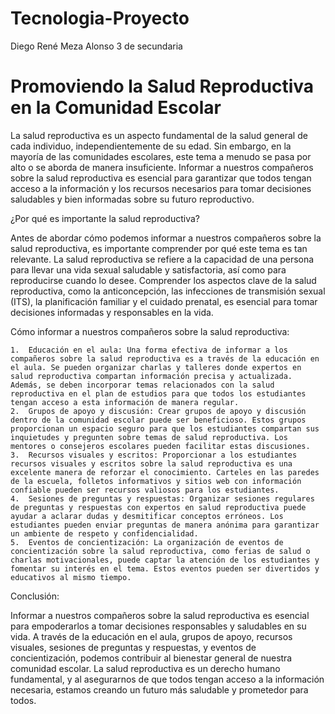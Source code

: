 # Tecnologia-Proyecto
Diego René Meza Alonso 3 de secundaria 

# Promoviendo la Salud Reproductiva en la Comunidad Escolar

La salud reproductiva es un aspecto fundamental de la salud general de cada individuo, independientemente de su edad. Sin embargo, en la mayoría de las comunidades escolares, este tema a menudo se pasa por alto o se aborda de manera insuficiente. Informar a nuestros compañeros sobre la salud reproductiva es esencial para garantizar que todos tengan acceso a la información y los recursos necesarios para tomar decisiones saludables y bien informadas sobre su futuro reproductivo.

¿Por qué es importante la salud reproductiva?

Antes de abordar cómo podemos informar a nuestros compañeros sobre la salud reproductiva, es importante comprender por qué este tema es tan relevante. La salud reproductiva se refiere a la capacidad de una persona para llevar una vida sexual saludable y satisfactoria, así como para reproducirse cuando lo desee. Comprender los aspectos clave de la salud reproductiva, como la anticoncepción, las infecciones de transmisión sexual (ITS), la planificación familiar y el cuidado prenatal, es esencial para tomar decisiones informadas y responsables en la vida.

Cómo informar a nuestros compañeros sobre la salud reproductiva:

	1.	Educación en el aula: Una forma efectiva de informar a los compañeros sobre la salud reproductiva es a través de la educación en el aula. Se pueden organizar charlas y talleres donde expertos en salud reproductiva compartan información precisa y actualizada. Además, se deben incorporar temas relacionados con la salud reproductiva en el plan de estudios para que todos los estudiantes tengan acceso a esta información de manera regular.
	2.	Grupos de apoyo y discusión: Crear grupos de apoyo y discusión dentro de la comunidad escolar puede ser beneficioso. Estos grupos proporcionan un espacio seguro para que los estudiantes compartan sus inquietudes y pregunten sobre temas de salud reproductiva. Los mentores o consejeros escolares pueden facilitar estas discusiones.
	3.	Recursos visuales y escritos: Proporcionar a los estudiantes recursos visuales y escritos sobre la salud reproductiva es una excelente manera de reforzar el conocimiento. Carteles en las paredes de la escuela, folletos informativos y sitios web con información confiable pueden ser recursos valiosos para los estudiantes.
	4.	Sesiones de preguntas y respuestas: Organizar sesiones regulares de preguntas y respuestas con expertos en salud reproductiva puede ayudar a aclarar dudas y desmitificar conceptos erróneos. Los estudiantes pueden enviar preguntas de manera anónima para garantizar un ambiente de respeto y confidencialidad.
	5.	Eventos de concientización: La organización de eventos de concientización sobre la salud reproductiva, como ferias de salud o charlas motivacionales, puede captar la atención de los estudiantes y fomentar su interés en el tema. Estos eventos pueden ser divertidos y educativos al mismo tiempo.

Conclusión:

Informar a nuestros compañeros sobre la salud reproductiva es esencial para empoderarlos a tomar decisiones responsables y saludables en su vida. A través de la educación en el aula, grupos de apoyo, recursos visuales, sesiones de preguntas y respuestas, y eventos de concientización, podemos contribuir al bienestar general de nuestra comunidad escolar. La salud reproductiva es un derecho humano fundamental, y al asegurarnos de que todos tengan acceso a la información necesaria, estamos creando un futuro más saludable y prometedor para todos.
